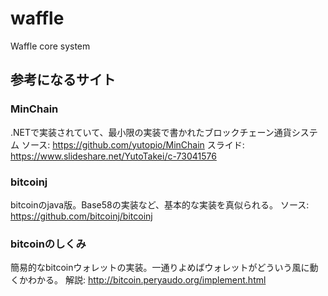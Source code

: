 # waffle
Waffle core system

## 参考になるサイト
### MinChain
.NETで実装されていて、最小限の実装で書かれたブロックチェーン通貨システム
ソース: https://github.com/yutopio/MinChain
スライド: https://www.slideshare.net/YutoTakei/c-73041576

### bitcoinj
bitcoinのjava版。Base58の実装など、基本的な実装を真似られる。
ソース: https://github.com/bitcoinj/bitcoinj

### bitcoinのしくみ
簡易的なbitcoinウォレットの実装。一通りよめばウォレットがどういう風に動くかわかる。
解説: http://bitcoin.peryaudo.org/implement.html

